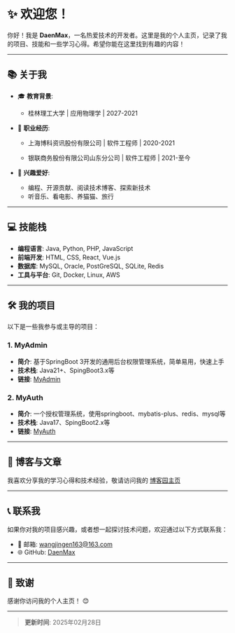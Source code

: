 # ✨ 欢迎您！

你好！我是 **DaenMax**，一名热爱技术的开发者。这里是我的个人主页，记录了我的项目、技能和一些学习心得。希望你能在这里找到有趣的内容！

---

## 📚 关于我

- 🎓 **教育背景**:  
  - 桂林理工大学 | 应用物理学 | 2027-2021

- 💼 **职业经历**:  
  - 上海博科资讯股份有限公司 | 软件工程师 | 2020-2021

  - 银联商务股份有限公司山东分公司 | 软件工程师 | 2021-至今

- 🌟 **兴趣爱好**:  
  - 编程、开源贡献、阅读技术博客、探索新技术
  - 听音乐、看电影、养猫猫、旅行

---

## 💻 技能栈

- **编程语言**: Java, Python, PHP, JavaScript
- **前端开发**: HTML, CSS, React, Vue.js
- **数据库**: MySQL, Oracle, PostGreSQL, SQLite, Redis
- **工具与平台**: Git, Docker, Linux, AWS

---

## 🛠️ 我的项目

以下是一些我参与或主导的项目：

### 1. MyAdmin
- **简介**: 基于SpringBoot 3开发的通用后台权限管理系统，简单易用，快速上手
- **技术栈**: Java21+、SpingBoot3.x等
- **链接**: [MyAdmin](https://github.com/daenmax/MyAdmin)

### 2. MyAuth
- **简介**: 一个授权管理系统，使用springboot、mybatis-plus、redis、mysql等
- **技术栈**: Java17、SpingBoot2.x等
- **链接**: [MyAuth](https://github.com/daenmax/MyAuth)

---

## 📝 博客与文章

我喜欢分享我的学习心得和技术经验，敬请访问我的 [博客园主页](https://www.cnblogs.com/daen)

---

## 📞 联系我

如果你对我的项目感兴趣，或者想一起探讨技术问题，欢迎通过以下方式联系我：

- 📧 邮箱: wangjingen163@163.com
- 🌐 GitHub: [DaenMax](https://github.com/daenmax)

---

## 🙏 致谢

感谢你访问我的个人主页！ 😊

---

> **更新时间**: 2025年02月28日
